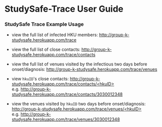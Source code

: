 # StudySafe-Trace User Guide

### StudySafe Trace Example Usage

- view the full list of infected HKU members: http://group-k-studysafe.herokuapp.com/trace

 - view the full list of close contacts: http://group-k-studysafe.herokuapp.com/trace/contacts
   
 - view the full list of venues visited by the infectious two days before onset/diagnosis: http://group-k-studysafe.herokuapp.com/trace/venues
   
 - view `hkuID`'s close contacts: [http://group-k-studysafe.herokuapp.com/trace/contacts/<hkuID\>]() <br>e.g. http://group-k-studysafe.herokuapp.com/trace/contacts/3030012348
   
 - view the venues visited by `hkuID` two days before onset/diagnosis: [http://group-k-studysafe.herokuapp.com/trace/venues/<hkuID\>]() <br>e.g. http://group-k-studysafe.herokuapp.com/trace/venues/3030012348



